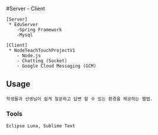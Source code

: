 
#Server - Client 
	
	[Server]
	 * EduServer
		-Spring Framework
		-Mysql

	[Client]
	 * NodeTeachTouchProjectV1
		- Node.js
		- Chatting (Socket)
		- Google Cloud Messaging (GCM)

	
## Usage
	
	학생들과 선생님이 쉽게 질문하고 답변 할 수 있는 환경을 제공하는 웹앱.

### Tools
	
	Eclipse Luna, Sublime Text
